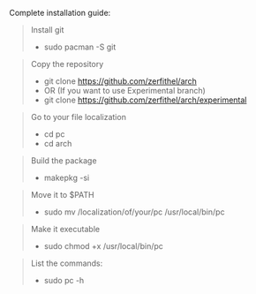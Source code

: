 Complete installation guide:

> Install git
> - sudo pacman -S git

> Copy the repository
> - git clone https://github.com/zerfithel/arch
> - OR (If you want to use Experimental branch)
> - git clone https://github.com/zerfithel/arch/experimental

> Go to your file localization
> - cd pc
> - cd arch

> Build the package
> - makepkg -si

> Move it to $PATH
> - sudo mv /localization/of/your/pc /usr/local/bin/pc

> Make it executable
> - sudo chmod +x /usr/local/bin/pc

> List the commands:
> - sudo pc -h
